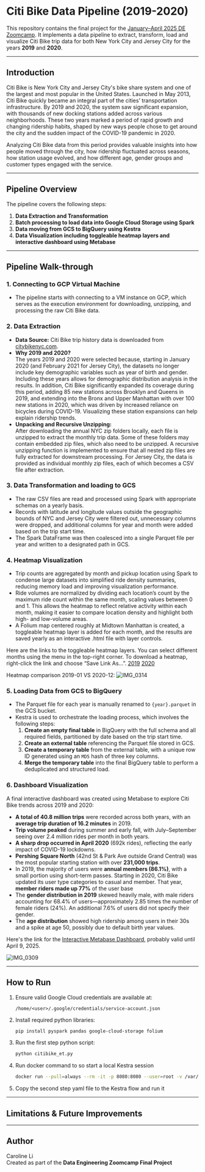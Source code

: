 # Citi Bike Data Pipeline (2019-2020)
This repository contains the final project for the [January–April 2025 DE Zoomcamp](https://github.com/DataTalksClub/data-engineering-zoomcamp). It implements a data pipeline to extract, transform, load and visualize Citi Bike trip data for both New York City and Jersey City for the years **2019** and **2020**.

---

## Introduction

Citi Bike is New York City and Jersey City's bike share system and one of the largest and most popular in the United States. Launched in May 2013, Citi Bike quickly became an integral part of the cities’ transportation infrastructure. By 2019 and 2020, the system saw significant expansion, with thousands of new docking stations added across various neighborhoods. These two years marked a period of rapid growth and changing ridership habits, shaped by new ways people chose to get around the city and the sudden impact of the COVID-19 pandemic in 2020.

Analyzing Citi Bike data from this period provides valuable insights into how people moved through the city, how ridership fluctuated across seasons, how station usage evolved, and how different age, gender groups and customer types engaged with the service.

---

## Pipeline Overview
The pipeline covers the following steps:

1. **Data Extraction and Transformation**
2. **Batch processing to load data into Google Cloud Storage using Spark**
3. **Data moving from GCS to BigQuery using Kestra**
4. **Data Visualization including toggleable heatmap layers and interactive dashboard using Metabase**

---

## Pipeline Walk-through

### 1. **Connecting to GCP Virtual Machine**
- The pipeline starts with connecting to a VM instance on GCP, which serves as the execution environment for downloading, unzipping, and processing the raw Citi Bike data.
  
### 2. **Data Extraction**
- **Data Source:** Citi Bike trip history data is downloaded from [citybikenyc.com](https://citibikenyc.com/system-data).
- **Why 2019 and 2020?**  
The years 2019 and 2020 were selected because, starting in January 2020 (and February 2021 for Jersey City), the datasets no longer include key demographic variables such as year of birth and gender. Including these years allows for demographic distribution analysis in the results. In addition, Citi Bike significantly expanded its coverage during this period, adding 85 new stations across Brooklyn and Queens in 2019, and extending into the Bronx and Upper Manhattan with over 100 new stations in 2020, which was driven by increased reliance on bicycles during COVID-19. Visualizing these station expansions can help explain ridership trends.
- **Unpacking and Recursive Unzipping:**  
After downloading the annual NYC zip folders locally, each file is unzipped to extract the monthly trip data. Some of these folders may contain embedded zip files, which also need to be unzipped. A recursive unzipping function is implemented to ensure that all nested zip files are fully extracted for downstream processing. For Jersey City, the data is provided as individual monthly zip files, each of which becomes a CSV file after extraction.

### 3. **Data Transformation and loading to GCS**
- The raw CSV files are read and processed using Spark with appropriate schemas on a yearly basis.
- Records with latitude and longitude values outside the geographic bounds of NYC and Jersey City were filtered out, unnecessary columns were dropped, and additional columns for year and month were added based on the trip start time.
- The Spark DataFrame was then coalesced into a single Parquet file per year and written to a designated path in GCS.

### 4. **Heatmap Visualization**
- Trip counts are aggregated by month and pickup location using Spark to condense large datasets into simplified ride density summaries, reducing memory load and improving visualization performance.
- Ride volumes are normalized by dividing each location’s count by the maximum ride count within the same month, scaling values between 0 and 1. This allows the heatmap to reflect relative activity within each month, making it easier to compare location density and highlight both high- and low-volume areas.
- A Folium map centered roughly at Midtown Manhattan is created, a toggleable heatmap layer is added for each month, and the results are saved yearly as an interactive .html file with layer controls.

Here are the links to the toggleable heatmap layers. You can select different months using the menu in the top-right corner. To download a heatmap, right-click the link and choose “Save Link As…”. [2019](https://raw.githubusercontent.com/carolinelile/DE_Zoomcamp_Final_Project/refs/heads/main/citibike_2019_monthly_heatmap_toggle.html)
[2020](https://raw.githubusercontent.com/carolinelile/DE_Zoomcamp_Final_Project/refs/heads/main/citibike_2020_monthly_heatmap_toggle.html)

Heatmap comparison 2019-01 VS 2020-12:
![IMG_0314](https://github.com/user-attachments/assets/cd116911-b2cd-44c6-8386-a8ddb491a3c4)


### 5. **Loading Data from GCS to BigQuery**
- The Parquet file for each year is manually renamed to `{year}.parquet` in the GCS bucket.
- Kestra is used to orchestrate the loading process, which involves the following steps:
  1. **Create an empty final table** in BigQuery with the full schema and all required fields, partitioned by date based on the trip start time.
  2. **Create an external table** referencing the Parquet file stored in GCS.
  3. **Create a temporary table** from the external table, with a unique row ID generated using an `MD5` hash of three key columns.
  4. **Merge the temporary table** into the final BigQuery table to perform a deduplicated and structured load.

### 6. **Dashboard Visualization**
A final interactive dashboard was created using Metabase to explore Citi Bike trends across 2019 and 2020:
- **A total of 40.8 million trips** were recorded across both years, with an **average trip duration of 16.2 minutes** in 2019.
- **Trip volume peaked** during summer and early fall, with July–September seeing over 2.4 million rides per month in both years.
- **A sharp drop occurred in April 2020** (692k rides), reflecting the early impact of COVID-19 lockdowns.
- **Pershing Square North** (42nd St & Park Ave outside Grand Central) was the most popular starting station with over **231,000 trips**.
- In 2019, the majority of users were **annual members (86.1%)**, with a small portion using short-term passes. Starting in 2020, Citi Bike updated its user type categories to casual and member. That year, **member riders made up 77%** of the user base
- The **gender distribution in 2019** skewed heavily male, with male riders accounting for 68.4% of users—approximately 2.85 times the number of female riders (24%). An additional 7.6% of users did not specify their gender.
- The **age distribution** showed high ridership among users in their 30s and a spike at age 50, possibly due to default birth year values.

Here's the link for the [Interactive Metabase Dashboard](https://alpakaka.metabaseapp.com/public/dashboard/5e1c5d0f-9d73-48df-aeb7-fa03af231008), probably valid until April 9, 2025.

![IMG_0309](https://github.com/user-attachments/assets/c2a2a73a-4c4e-4797-a4f4-6f0ec2f943ef)




---

## How to Run
1. Ensure valid Google Cloud credentials are available at:
   ```
   /home/<user>/.google/credentials/service-account.json
   ```
2. Install required python libraries:
   ```bash
   pip install pyspark pandas google-cloud-storage folium 
   ```
3. Run the first step python script:
   ```bash
   python citibike_et.py
   ```
4. Run docker command to so start a local Kestra session
   ```bash
   docker run --pull=always --rm -it -p 8080:8080 --user=root -v /var/run/docker.sock:/var/run/docker.sock -v /tmp:/tmp kestra/kestra:latest server local
   ```
5. Copy the second step yaml file to the Kestra flow and run it
---

## Limitations & Future Improvements



---

## Author
Caroline Li  
Created as part of the **Data Engineering Zoomcamp Final Project**

